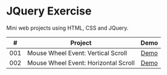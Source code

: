 # JQuery Exercise

Mini web projects using HTML, CSS and JQuery.

|  #  | Project                              |                       Demo                       |
| :-: | ------------------------------------ | :----------------------------------------------: |
| 001 | Mouse Wheel Event: Vertical Scroll   | [Demo](https://codepen.io/hyeonahc/full/LYzQGZq) |
| 002 | Mouse Wheel Event: Horizontal Scroll | [Demo](https://codepen.io/hyeonahc/full/mdBXPBB) |
